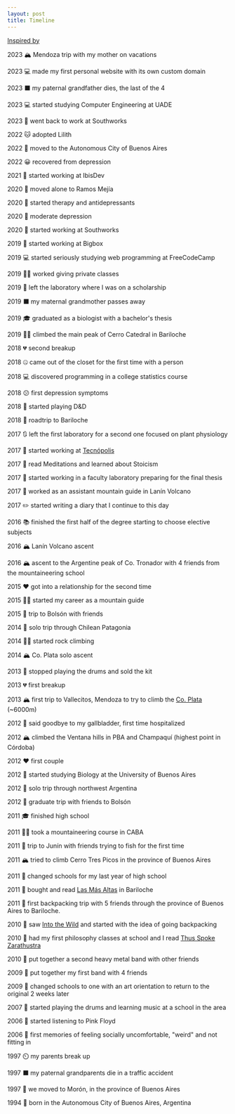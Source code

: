```yaml
---
layout: post
title: Timeline
---
```

[Inspired by](https://taylor.town/timeline)

2023 🏔️ Mendoza trip with my mother on vacations

2023 💻 made my first personal website with its own custom domain

2023 ⬛ my paternal grandfather dies, the last of the 4

2023 💻 started studying Computer Engineering at UADE

2023 💼 went back to work at Southworks

2022 🐱 adopted Lilith

2022 🚚 moved to the Autonomous City of Buenos Aires

2022 😀 recovered from depression

2021 💼 started working at IbisDev

2020 🚚 moved alone to Ramos Mejía

2020 💬 started therapy and antidepressants

2020 🙁 moderate depression

2020 💼 started working at Southworks

2019 💼 started working at Bigbox

2019 💻 started seriously studying web programming at FreeCodeCamp

2019 👩‍🏫 worked giving private classes

2019 👋 left the laboratory where I was on a scholarship

2019 ⬛ my maternal grandmother passes away

2019 🎓 graduated as a biologist with a bachelor's thesis

2019 🧗‍♀️ climbed the main peak of Cerro Catedral in Bariloche

2018 💔 second breakup

2018 🤐 came out of the closet for the first time with a person

2018 💻 discovered programming in a college statistics course

2018 😕 first depression symptoms

2018 🐉 started playing D&D

2018 🚗 roadtrip to Bariloche

2017 🔃 left the first laboratory for a second one focused on plant physiology

2017 🥼 started working at [Tecnópolis](https://es.wikipedia.org/wiki/Tecn%C3%B3polis)

2017 📖 read Meditations and learned about Stoicism

2017 🥼 started working in a faculty laboratory preparing for the final thesis

2017 🥾 worked as an assistant mountain guide in Lanín Volcano

2017 ✏️ started writing a diary that I continue to this day

2016 📚 finished the first half of the degree starting to choose elective subjects

2016 🏔️ Lanín Volcano ascent

2016 🏔️ ascent to the Argentine peak of Co. Tronador with 4 friends from the mountaineering school

2015 ❤️ got into a relationship for the second time

2015 🧗‍♀️ started my career as a mountain guide

2015 🌳 trip to Bolsón with friends

2014 🎒 solo trip through Chilean Patagonia

2014 🧗‍♀️ started rock climbing

2014 🏔️ Co. Plata solo ascent

2013 🎵 stopped playing the drums and sold the kit

2013 💔 first breakup

2013 🏔️ first trip to Vallecitos, Mendoza to try to climb the [Co. Plata](https://es.wikipedia.org/wiki/Cerro_El_Plata) (~6000m)

2012 🏥 said goodbye to my gallbladder, first time hospitalized

2012 🏔️ climbed the Ventana hills in PBA and Champaquí (highest point in Córdoba)

2012 ❤️ first couple

2012 🧬 started studying Biology at the University of Buenos Aires

2012 🎒 solo trip through northwest Argentina

2012 🎒 graduate trip with friends to Bolsón

2011 🎓 finished high school

2011 🧗‍♂️ took a mountaineering course in CABA

2011 🎣 trip to Junín with friends trying to fish for the first time

2011 🏔️ tried to climb Cerro Tres Picos in the province of Buenos Aires

2011 🏫 changed schools for my last year of high school

2011 📖 bought and read [Las Más Altas](https://www.libreriadesnivel.com/libros/las-mas-altas/9789872551216/) in Bariloche

2011 🎒 first backpacking trip with 5 friends through the province of Buenos Aires to Bariloche.

2010 🥾 saw [Into the Wild](https://m.imdb.com/title/tt0758758/?language=es-es) and started with the idea of going backpacking

2010 📖 had my first philosophy classes at school and I read [Thus Spoke Zarathustra](https://www.goodreads.com/book/show/51893.Thus_Spoke_Zarathustra)

2010 🎵 put together a second heavy metal band with other friends

2009 🎵 put together my first band with 4 friends

2009 🏫 changed schools to one with an art orientation to return to the original 2 weeks later

2007 🥁 started playing the drums and learning music at a school in the area

2006 🧱 started listening to Pink Floyd

2006 🤔 first memories of feeling socially uncomfortable, "weird" and not fitting in

1997 ⏲️ my parents break up

1997 ⬛ my paternal grandparents die in a traffic accident

1997 🚚 we moved to Morón, in the province of Buenos Aires

1994 👶 born in the Autonomous City of Buenos Aires, Argentina